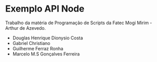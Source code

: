 # Exemplo API Node

Trabalho da matéria de Programação de Scripts da Fatec Mogi Mirim - Arthur de Azevedo.

- Douglas Henrique Dionysio Costa
- Gabriel Christiano
- Guilherme Ferraz Ronha
- Marcelo M.S Gonçalves Ferreira